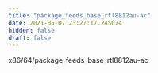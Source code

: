 ```yaml
---
title: "package_feeds_base_rtl8812au-ac"
date: 2021-05-07 23:27:17.245074
hidden: false
draft: false
---
```


x86/64/package_feeds_base_rtl8812au-ac

